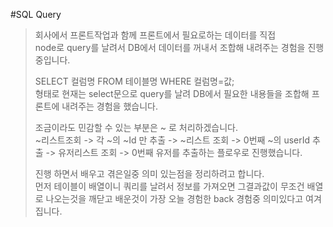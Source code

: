 #SQL Query 

> 회사에서 프론트작업과 함께 프론트에서 필요로하는 데이터를 직접 <br/>
> node로 query를 날려서 DB에서 데이터를 꺼내서 조합해 내려주는 경험을 진행중입니다.
> 
> SELECT 컬럼명 FROM 테이블명 WHERE 컬럼명=값; <br/>
> 형태로 현재는 select문으로 query를 날려 DB에서 필요한 내용들을 조합해 프론트에 내려주는 경험을 했습니다. </br>
> 
> 조금이라도 민감할 수 있는 부분은 ~ 로 처리하겠습니다.<br />
> ~리스트조회 -> 각 ~의 ~Id 만 추출 ->  ~리스트 조회 -> 0번째 ~의 userId 추출 -> 유저리스트 조회 -> 0번째 유저를 추출하는 플로우로 진행했습니다.
> 
> 진행 하면서 배우고 겪은일중 의미 있는점을 정리하려고 합니다. <br/>
> 먼저 테이블이 배열이니 쿼리를 날려서 정보를 가져오면 그결과값이 무조건 배열로 나오는것을 깨닫고 배운것이 가장 오늘 경험한 back 경험중 의미있다고 여겨집니다.